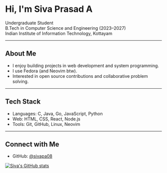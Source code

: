 <!--[![Siva's GitHub stats](https://github-readme-stats.vercel.app/api?username=SivaPA08)](https://github.com/SivaPA08/github-readme-stats)-->

# Hi, I'm Siva Prasad A

Undergraduate Student  
B.Tech in Computer Science and Engineering (2023–2027)  
Indian Institute of Information Technology, Kottayam  

---

## About Me
- I enjoy building projects in web development and system programming.  
- I use Fedora (and Neovim btw).  
- Interested in open source contributions and collaborative problem solving.  

---

## Tech Stack
- Languages: C, Java, Go, JavaScript, Python  
- Web: HTML, CSS, React, Node.js  
- Tools: Git, GitHub, Linux, Neovim

---

## Connect with Me
- GitHub: [@sivapa08](https://github.com/sivapa08)  

[![Siva's GitHub stats](https://github-readme-stats.vercel.app/api?username=anuraghazra)](https://github.com/anuraghazra/github-readme-stats)
